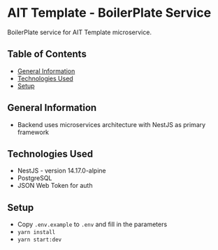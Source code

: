 # AIT Template - BoilerPlate Service

BoilerPlate service for AIT Template microservice.

## Table of Contents

- [General Information](#general-information)
- [Technologies Used](#technologies-used)
- [Setup](#setup)

## General Information

- Backend uses microservices architecture with NestJS as primary framework

## Technologies Used

- NestJS - version 14.17.0-alpine
- PostgreSQL
- JSON Web Token for auth

## Setup

- Copy `.env.example` to `.env` and fill in the parameters
- `yarn install`
- `yarn start:dev`
